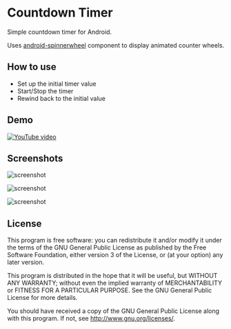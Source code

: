Countdown Timer
===============

Simple countdown timer for Android.

Uses [android-spinnerwheel](https://github.com/ai212983/android-spinnerwheel) component to display animated counter wheels.

How to use
----------

* Set up the initial timer value
* Start/Stop the timer
* Rewind back to the initial value

Demo
----

[![YouTube video](http://img.youtube.com/vi/1yT6ikMAB-0/0.jpg)](http://youtu.be/1yT6ikMAB-0)

Screenshots
-----------

![screenshot](https://bytebucket.org/gelin/android-countdown/raw/981220515a3d508d21d67bb9906642083f117593/misc/screenshots/timer.png "The timer")

![screenshot](https://bytebucket.org/gelin/android-countdown/raw/981220515a3d508d21d67bb9906642083f117593/misc/screenshots/scrolling.png "Animated scrolling")

![screenshot](https://bytebucket.org/gelin/android-countdown/raw/981220515a3d508d21d67bb9906642083f117593/misc/screenshots/overtime.png "Displays overtime in red")

License
-------

This program is free software: you can redistribute it and/or modify
it under the terms of the GNU General Public License as published by
the Free Software Foundation, either version 3 of the License, or
(at your option) any later version.

This program is distributed in the hope that it will be useful,
but WITHOUT ANY WARRANTY; without even the implied warranty of
MERCHANTABILITY or FITNESS FOR A PARTICULAR PURPOSE.  See the
GNU General Public License for more details.

You should have received a copy of the GNU General Public License
along with this program.  If not, see <http://www.gnu.org/licenses/>.
